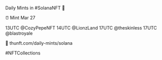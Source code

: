 Daily Mints in #SolanaNFT 🚀

⏰ Mint Mar 27

13UTC @CozyPepeNFT
14UTC @LionzLand
17UTC @theskinless
17UTC @blastroyale

🔗 thunft.com/daily-mints/solana

#NFTCollections